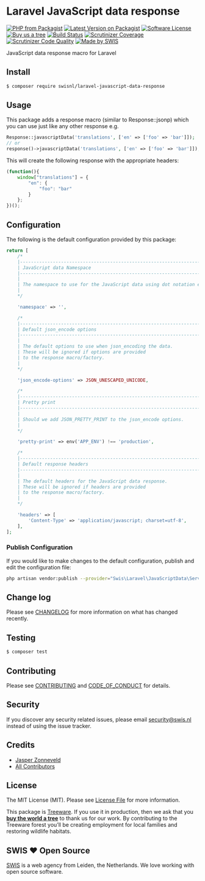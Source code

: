 # Laravel JavaScript data response

[![PHP from Packagist](https://img.shields.io/packagist/php-v/swisnl/laravel-javascript-data-response.svg)](https://packagist.org/packages/swisnl/laravel-javascript-data-response)
[![Latest Version on Packagist](https://img.shields.io/packagist/v/swisnl/laravel-javascript-data-response.svg)](https://packagist.org/packages/swisnl/laravel-javascript-data-response)
[![Software License](https://img.shields.io/packagist/l/swisnl/laravel-javascript-data-response.svg)](LICENSE.md)
[![Buy us a tree](https://img.shields.io/badge/Treeware-%F0%9F%8C%B3-lightgreen.svg)](https://plant.treeware.earth/swisnl/laravel-javascript-data-response)
[![Build Status](https://img.shields.io/github/actions/workflow/status/swisnl/laravel-javascript-data-response/tests.yml?label=tests&branch=master)](https://github.com/swisnl/laravel-javascript-data-response/actions/workflows/tests.yml)
[![Scrutinizer Coverage](https://img.shields.io/scrutinizer/coverage/g/swisnl/laravel-javascript-data-response.svg)](https://scrutinizer-ci.com/g/swisnl/laravel-javascript-data-response/?branch=master)
[![Scrutinizer Code Quality](https://img.shields.io/scrutinizer/g/swisnl/laravel-javascript-data-response.svg)](https://scrutinizer-ci.com/g/swisnl/laravel-javascript-data-response/?branch=master)
[![Made by SWIS](https://img.shields.io/badge/%F0%9F%9A%80-made%20by%20SWIS-%230737A9.svg)](https://www.swis.nl)

JavaScript data response macro for Laravel

## Install

``` bash
$ composer require swisnl/laravel-javascript-data-response
```

## Usage

This package adds a response macro (similar to Response::jsonp) which you can use just like any other response e.g.

```php
Response::javascriptData('translations', ['en' => ['foo' => 'bar']]);
// or
response()->javascriptData('translations', ['en' => ['foo' => 'bar']]);
```

This will create the following response with the appropriate headers:

```javascript
(function(){
    window["translations"] = {
        "en": {
            "foo": "bar"
        }
    };
})();
```

## Configuration

The following is the default configuration provided by this package:

``` php
return [
    /*
    |--------------------------------------------------------------------------
    | JavaScript data Namespace
    |--------------------------------------------------------------------------
    |
    | The namespace to use for the JavaScript data using dot notation e.g. foo.bar will result in window["foo"]["bar"].
    |
    */

    'namespace' => '',

    /*
    |--------------------------------------------------------------------------
    | Default json_encode options
    |--------------------------------------------------------------------------
    |
    | The default options to use when json_encoding the data.
    | These will be ignored if options are provided
    | to the response macro/factory.
    |
    */

    'json_encode-options' => JSON_UNESCAPED_UNICODE,

    /*
    |--------------------------------------------------------------------------
    | Pretty print
    |--------------------------------------------------------------------------
    |
    | Should we add JSON_PRETTY_PRINT to the json_encode options.
    |
    */

    'pretty-print' => env('APP_ENV') !== 'production',

    /*
    |--------------------------------------------------------------------------
    | Default response headers
    |--------------------------------------------------------------------------
    |
    | The default headers for the JavaScript data response.
    | These will be ignored if headers are provided
    | to the response macro/factory.
    |
    */

    'headers' => [
        'Content-Type' => 'application/javascript; charset=utf-8',
    ],
];
```

### Publish Configuration

If you would like to make changes to the default configuration, publish and edit the configuration file:

``` bash
php artisan vendor:publish --provider="Swis\Laravel\JavaScriptData\ServiceProvider" --tag="config"
```

## Change log

Please see [CHANGELOG](CHANGELOG.md) for more information on what has changed recently.

## Testing

``` bash
$ composer test
```

## Contributing

Please see [CONTRIBUTING](CONTRIBUTING.md) and [CODE_OF_CONDUCT](CODE_OF_CONDUCT.md) for details.

## Security

If you discover any security related issues, please email security@swis.nl instead of using the issue tracker.

## Credits

- [Jasper Zonneveld](https://github.com/JaZo)
- [All Contributors](../../contributors)

## License

The MIT License (MIT). Please see [License File](LICENSE.md) for more information.

This package is [Treeware](https://treeware.earth). If you use it in production, then we ask that you [**buy the world a tree**](https://plant.treeware.earth/swisnl/laravel-javascript-data-response) to thank us for our work. By contributing to the Treeware forest you’ll be creating employment for local families and restoring wildlife habitats.

## SWIS :heart: Open Source

[SWIS](https://www.swis.nl) is a web agency from Leiden, the Netherlands. We love working with open source software.
